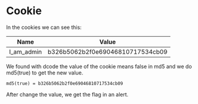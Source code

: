 # Cookie

In the cookies we can see this:

|Name      |Value                           |
|----------|--------------------------------|
|I_am_admin|b326b5062b2f0e69046810717534cb09|

We found with dcode the value of the cookie means false in md5 and we do md5(true) to get the new value.

```
md5(true) = b326b5062b2f0e69046810717534cb09
```

After change the value, we get the flag in an alert.
